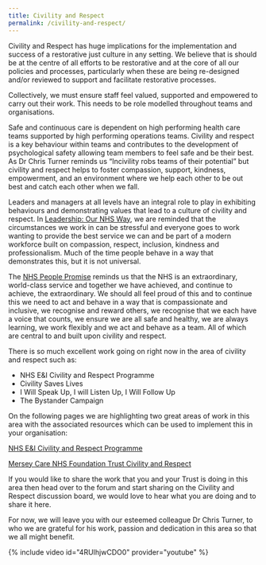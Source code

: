 ```yaml
---
title: Civility and Respect
permalink: /civility-and-respect/
---
```


Civility and Respect has huge implications for the implementation and success of a restorative just culture in any setting. We believe that is should be at the centre of all efforts to be restorative and at the core of all our policies and processes, particularly when these are being re-designed and/or reviewed to support and facilitate restorative processes.

Collectively, we must ensure staff feel valued, supported and empowered to carry out their work. This needs to be role modelled throughout teams and organisations.

Safe and continuous care is dependent on high performing health care teams supported by high performing operations teams. Civility and respect is a key behaviour within teams and contributes to the development of psychological safety allowing team members to feel safe and be their best.  As Dr Chris Turner reminds us “Incivility robs teams of their potential” but civility and respect helps to foster compassion, support, kindness, empowerment, and an environment where we help each other to be out best and catch each other when we fall.

Leaders and managers at all levels have an integral role to play in exhibiting behaviours and demonstrating values that lead to a culture of civility and respect. In [Leadership: Our NHS Way](https://www.leadershipacademy.nhs.uk/vwzuamc6h3/nhs-compact/), we are reminded that the circumstances we work in can be stressful and everyone goes to work wanting to provide the best service we can and be part of a modern workforce built on compassion, respect, inclusion, kindness and professionalism. Much of the time people behave in a way that demonstrates this, but it is not universal.

The [NHS People Promise](https://www.england.nhs.uk/ournhspeople/online-version/lfaop/our-nhs-people-promise/) reminds us that the NHS is an extraordinary, world-class service and together we have achieved, and continue to achieve, the extraordinary. We should all feel proud of this and to continue this we need to act and behave in a way that is compassionate and inclusive, we recognise and reward others, we recognise that we each have a voice that counts, we ensure we are all safe and healthy, we are always learning, we work flexibly and we act and behave as a team.  All of which are central to and built upon civility and respect.

There is so much excellent work going on right now in the area of civility and respect such as:

* NHS E&I Civility and Respect Programme
* Civility Saves Lives
* I Will Speak Up, I will Listen Up, I Will Follow Up
* The Bystander Campaign

On the following pages we are highlighting two great areas of work in this area with the associated resources which can be used to implement this in your organisation:

[NHS E&I Civility and Respect Programme](../civility-and-respect-nhs)

[Mersey Care NHS Foundation Trust Civility and Respect](../civility-and-respect-merseycare)

If you would like to share the work that you and your Trust is doing in this area then head over to the forum and start sharing on the Civility and Respect discussion board, we would love to hear what you are doing and to share it here.

For now, we will leave you with our esteemed colleague Dr Chris Turner, to who we are grateful for his work, passion and dedication in this area so that we all might benefit.

{% include video id="4RUIhjwCDO0" provider="youtube" %}